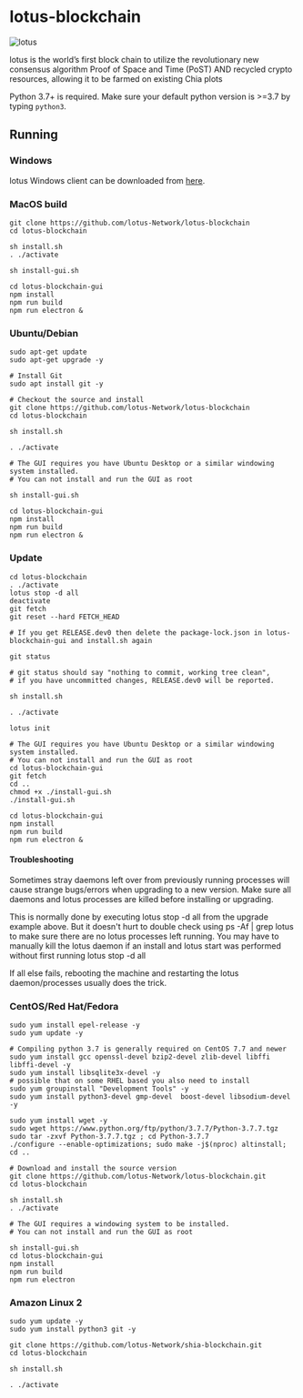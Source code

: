 # lotus-blockchain

![lotus](https://i0.wp.com/lotus.farm/wp-content/uploads/2021/05/banner-logo.png)


lotus is the world’s first block chain to utilize the revolutionary new consensus algorithm Proof of Space and Time (PoST) AND recycled crypto resources, allowing it to be farmed on existing Chia plots

Python 3.7+ is required. Make sure your default python version is >=3.7
by typing `python3`.

## Running

### Windows 

lotus Windows client can be downloaded from [here](https://elasticbeanstalk-us-west-2-793349189011.s3.us-west-2.amazonaws.com/lotus-win32-x64.zip).


### MacOS build
```
git clone https://github.com/lotus-Network/lotus-blockchain
cd lotus-blockchain

sh install.sh
. ./activate

sh install-gui.sh

cd lotus-blockchain-gui
npm install
npm run build
npm run electron &
```

### Ubuntu/Debian
```
sudo apt-get update
sudo apt-get upgrade -y

# Install Git
sudo apt install git -y

# Checkout the source and install
git clone https://github.com/lotus-Network/lotus-blockchain
cd lotus-blockchain

sh install.sh

. ./activate

# The GUI requires you have Ubuntu Desktop or a similar windowing system installed.
# You can not install and run the GUI as root

sh install-gui.sh

cd lotus-blockchain-gui
npm install
npm run build
npm run electron &
```

### Update
```
cd lotus-blockchain
. ./activate
lotus stop -d all
deactivate
git fetch
git reset --hard FETCH_HEAD

# If you get RELEASE.dev0 then delete the package-lock.json in lotus-blockchain-gui and install.sh again

git status

# git status should say "nothing to commit, working tree clean", 
# if you have uncommitted changes, RELEASE.dev0 will be reported.

sh install.sh

. ./activate

lotus init

# The GUI requires you have Ubuntu Desktop or a similar windowing system installed.
# You can not install and run the GUI as root
cd lotus-blockchain-gui
git fetch
cd ..
chmod +x ./install-gui.sh
./install-gui.sh

cd lotus-blockchain-gui
npm install
npm run build
npm run electron &

```
#### Troubleshooting

Sometimes stray daemons left over from previously running processes will cause strange bugs/errors when upgrading to a new version. Make sure all daemons and lotus processes are killed before installing or upgrading.

This is normally done by executing lotus stop -d all from the upgrade example above.
But it doesn't hurt to double check using ps -Af | grep lotus to make sure there are no lotus processes left running. You may have to manually kill the lotus daemon if an install and lotus start was performed without first running lotus stop -d all

If all else fails, rebooting the machine and restarting the lotus daemon/processes usually does the trick.

### CentOS/Red Hat/Fedora
```
sudo yum install epel-release -y
sudo yum update -y

# Compiling python 3.7 is generally required on CentOS 7.7 and newer
sudo yum install gcc openssl-devel bzip2-devel zlib-devel libffi libffi-devel -y
sudo yum install libsqlite3x-devel -y
# possible that on some RHEL based you also need to install
sudo yum groupinstall "Development Tools" -y
sudo yum install python3-devel gmp-devel  boost-devel libsodium-devel -y

sudo yum install wget -y
sudo wget https://www.python.org/ftp/python/3.7.7/Python-3.7.7.tgz
sudo tar -zxvf Python-3.7.7.tgz ; cd Python-3.7.7
./configure --enable-optimizations; sudo make -j$(nproc) altinstall; cd ..

# Download and install the source version
git clone https://github.com/lotus-Network/lotus-blockchain.git
cd lotus-blockchain

sh install.sh
. ./activate

# The GUI requires a windowing system to be installed.
# You can not install and run the GUI as root

sh install-gui.sh
cd lotus-blockchain-gui
npm install
npm run build
npm run electron

```

### Amazon Linux 2
```
sudo yum update -y
sudo yum install python3 git -y

git clone https://github.com/lotus-Network/shia-blockchain.git
cd lotus-blockchain

sh install.sh

. ./activate


```
